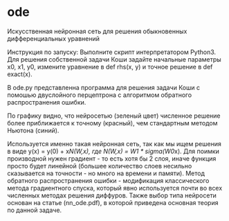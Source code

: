 # ode
Искусственная нейронная сеть для решения обыкновенных дифференциальных уравнений




Инструкция по запуску:
Выполните скрипт интерпретатором Python3.
Для решения собственной задачи Коши задайте начальные параметры x0, x1, y0,  измените уравнение в def rhs(x, y) и точное решение в def exact(x).


В ode.py представленна программа для решения задачи Коши с помошью двуслойного перцептрона с алгоритмом обратного распространения ошибки.


По графику видно, что нейросетью (зеленый цвет) численное решение более приближается к точному (красный), чем стандартным методом Ньютона (синий). 


Используется именно такая нейронная сеть, так как мы ищем решения в виде y(x) = y(0) + x*N(W,x), где N(W,x) = W1 * sigma(W0*x). Для поимки производной нужен градиент - то есть хотя бы 2 слоя, иначе функция просто будет линейной (большее количество слоев несильно сказывается на точности - но много на времени и памяти). Метод обратного распространения ошибки - модификация классического метода градиентного спуска, который явно используется почти во всех численных методах решения диффуров. Также выбор типа нейросети основан на статье (nn_ode.pdf), в которой приведена основная теория по данной задаче.
